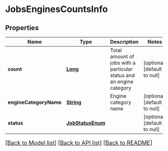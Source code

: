 # JobsEnginesCountsInfo
## Properties

Name | Type | Description | Notes
------------ | ------------- | ------------- | -------------
**count** | [**Long**](long.md) | Total amount of jobs with a particular status and an engine category | [optional] [default to null]
**engineCategoryName** | [**String**](string.md) | Engine category name | [optional] [default to null]
**status** | [**JobStatusEnum**](JobStatusEnum.md) |  | [optional] [default to null]

[[Back to Model list]](../README.md#documentation-for-models) [[Back to API list]](../README.md#documentation-for-api-endpoints) [[Back to README]](../README.md)

<style>
     p, ul, ol, li { font-size: 18px !important;}
</style>

